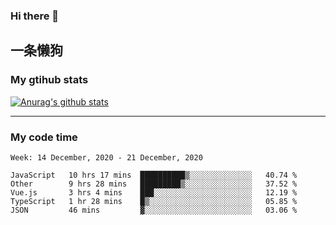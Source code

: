 ### Hi there 👋

## 一条懒狗
<!--
**kiss-me-quickly/kiss-me-quickly** is a ✨ _special_ ✨ repository because its `README.md` (this file) appears on your GitHub profile.

Here are some ideas to get you started:

- 🔭 I’m currently working on ...
- 🌱 I’m currently learning ...
- 👯 I’m looking to collaborate on ...
- 🤔 I’m looking for help with ...
- 💬 Ask me about ...
- 📫 How to reach me: ...
- 😄 Pronouns: ...
- ⚡ Fun fact: ...
-->


### My gtihub stats

[![Anurag's github stats](https://github-readme-stats.vercel.app/api?username=kiss-me-quickly)](https://github.com/anuraghazra/github-readme-stats)

***

### My code time

<!--START_SECTION:waka-->
```text
Week: 14 December, 2020 - 21 December, 2020

JavaScript   10 hrs 17 mins  ██████████▒░░░░░░░░░░░░░░   40.74 % 
Other        9 hrs 28 mins   █████████▒░░░░░░░░░░░░░░░   37.52 % 
Vue.js       3 hrs 4 mins    ███░░░░░░░░░░░░░░░░░░░░░░   12.19 % 
TypeScript   1 hr 28 mins    █▒░░░░░░░░░░░░░░░░░░░░░░░   05.85 % 
JSON         46 mins         ▓░░░░░░░░░░░░░░░░░░░░░░░░   03.06 % 
```
<!--END_SECTION:waka-->
